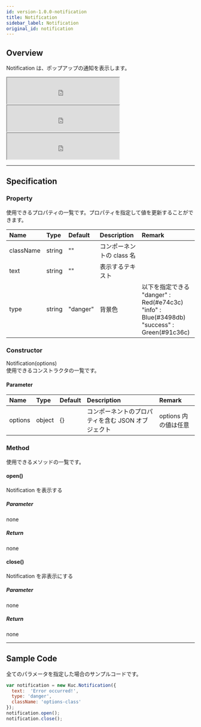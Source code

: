 ```yaml
---
id: version-1.0.0-notification
title: Notification
sidebar_label: Notification
original_id: notification
---
```


## Overview

Notification は、ポップアップの通知を表示します。

<iframe src="https://kuc-storybook.netlify.app/iframe.html?id=notification--documentinfo" title="notification info image" height="70px"></iframe>

<iframe src="https://kuc-storybook.netlify.app/iframe.html?id=notification--documentsuccess" title="notification success image" height="70px"></iframe>

<iframe src="https://kuc-storybook.netlify.app/iframe.html?id=notification--documenterror" title="notification error image" height="70px"></iframe>

---

## Specification

### Property

使用できるプロパティの一覧です。プロパティを指定して値を更新することができます。

| Name | Type | Default | Description | Remark |
| :--- | :--- | :--- | :--- | :--- |
| className | string | "" | コンポーネントの class 名 ||
| text | string | "" | 表示するテキスト ||
| type | string | "danger" | 背景色 | 以下を指定できる<br>"danger" : Red(#e74c3c)<br>"info" : Blue(#3498db)<br>"success" : Green(#91c36c) |

### Constructor

Notification(options)  
使用できるコンストラクタの一覧です。

#### Parameter
| Name | Type | Default | Description | Remark |
| :--- | :--- | :--- | :--- | :--- |
| options | object | {} | コンポーネントのプロパティを含む JSON オブジェクト | options 内の値は任意 |

### Method

使用できるメソッドの一覧です。

#### open()
Notification を表示する

##### Parameter
none

##### Return
none

#### close()
Notification を非表示にする

##### Parameter
none

##### Return
none

---
## Sample Code

全てのパラメータを指定した場合のサンプルコードです。

```javascript
var notification = new Kuc.Notification({
  text:  'Error occurred!',
  type: 'danger',
  className: 'options-class'
});
notification.open();
notification.close();
```

